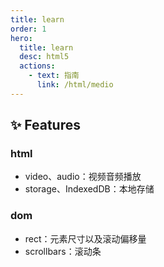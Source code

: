 ```yaml
---
title: learn
order: 1
hero:
  title: learn
  desc: html5
  actions:
    - text: 指南
      link: /html/medio
---
```


## ✨ Features

### html

* video、audio：视频音频播放
* storage、IndexedDB：本地存储

### dom

* rect：元素尺寸以及滚动偏移量
* scrollbars：滚动条